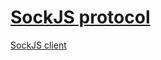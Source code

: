 # [SockJS protocol](https://github.com/sockjs/sockjs-protocol)

[SockJS client](https://github.com/sockjs/sockjs-client/)
